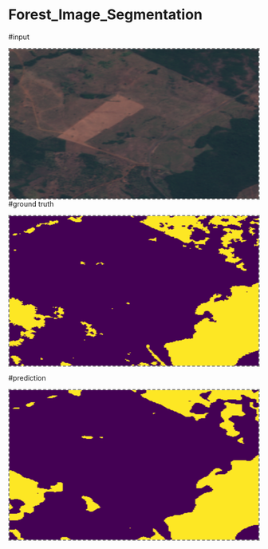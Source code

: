 # Forest_Image_Segmentation
#input

<img align='center' style="border-color:gray;border-width:2px;border-style:dashed"  src="inputs-1.png" width = "500px" height="300px" ></img><br>
#ground truth

<img align='center' style="border-color:gray;border-width:2px;border-style:dashed"  src="actual-1.png" width = "500px" height="300px" ></img><br>

#prediction

<img align='center' style="border-color:gray;border-width:2px;border-style:dashed"  src="pred-1.png" width = "500px" height="300px" ></img><br>
